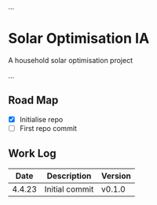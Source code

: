 ...
# Solar Optimisation IA
A household solar optimisation project

...
## Road Map
- [x] Initialise repo
- [ ] First repo commit

## Work Log
Date | Description | Version
-----|-------------|--------|
4.4.23| Initial commit| v0.1.0
